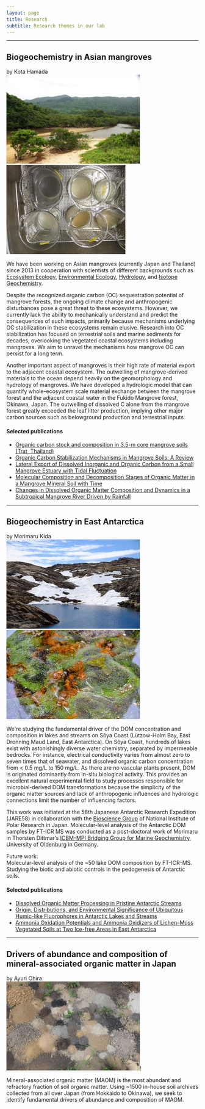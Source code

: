 ```yaml
---
layout: page
title: Research
subtitle: Research themes in our lab 
---
```

***
## Biogeochemistry in Asian mangroves
by Kota Hamada  
![Fukido mangrove](/assets/img/Fukido.jpg)![Fukido soil](/assets/img/Fukidosoil.jpg)

We have been working on Asian mangroves (currently Japan and Thailand) since 2013 in cooperation with scientists of different backgrounds such as [Ecosystem Ecology](https://www.green.gifu-u.ac.jp/~ohtsuka_lab/top.html), [Environmental Ecology](http://www.waseda.jp/sem-e2-lab/members.html), [Hydrology](https://hydro-takeon.jp/), and [Isotope Geochemistry](https://www.nies.go.jp/researchers-e/204664.html).

Despite the recognized organic carbon (OC) sequestration potential of mangrove forests, the ongoing climate change and anthropogenic disturbances pose a great threat to these ecosystems. However, we currently lack the ability to mechanically understand and predict the consequences of such impacts, primarily because mechanisms underlying OC stabilization in these ecosystems remain elusive. Research into OC stabilization has focused on terrestrial soils and marine sediments for decades, overlooking the vegetated coastal ecosystems including mangroves. We aim to unravel the mechanisms how mangrove OC can persist for a long term.

Another important aspect of mangroves is their high rate of material export to the adjacent coastal ecosystem. The outwelling of mangrove-derived materials to the ocean depend heavily on the geomorphology and hydrology of mangroves. We have developed a hydrologic model that can quantify whole-ecosystem scale material exchange between the mangrove forest and the adjacent coastal water in the Fukido Mangrove forest, Okinawa, Japan. The outwelling of dissolved C alone from the mangrove forest greatly exceeded the leaf litter production, implying other major carbon sources such as belowground production and terrestrial inputs.

#### Selected publications
* [Organic carbon stock and composition in 3.5-m core mangrove soils (Trat, Thailand)](https://www.sciencedirect.com/science/article/abs/pii/S0048969721047574)
* [Organic Carbon Stabilization Mechanisms in Mangrove Soils: A Review](https://doi.org/10.3390/f11090981)
* [Lateral Export of Dissolved Inorganic and Organic Carbon from a Small Mangrove Estuary with Tidal Fluctuation](https://www.mdpi.com/1999-4907/11/10/1041)
* [Molecular Composition and Decomposition Stages of Organic Matter in a Mangrove Mineral Soil with Time](https://doi.org/10.1016/j.ecss.2019.106478)
* [Changes in Dissolved Organic Matter Composition and Dynamics in a Subtropical Mangrove River Driven by Rainfall](https://doi.org/10.1016/j.ecss.2019.04.029)

***
## Biogeochemistry in East Antarctica
by Morimaru Kida  
![L. Nyorai](/assets/img/DSCF6864_如来池.jpg)![Yukidori Valley moss](/assets/img/DSCF7253.jpg)

We're studying the fundamental driver of the DOM concentration and composition in lakes and streams on Sôya Coast (Lützow-Holm Bay, East Dronning Maud Land, East Antarctica).
On Sôya Coast, hundreds of lakes exist with astonishingly diverse water chemistry, separated by impermeable bedrocks. For instance, electrical conductivity varies from almost zero to seven times that of seawater, and dissolved organic carbon concentration from < 0.5 mg/L to 150 mg/L. As there are no vascular plants present, DOM is originated dominantly from in-situ biological activity. This provides an excellent natural experimental field to study processes responsible for microbial-derived DOM transformations because the simplicity of the organic matter sources and lack of anthropogenic influences and hydrologic connections limit the number of influencing factors.

This work was initiated at the 58th Japanese Antarctic Research Expedition (JARE58) in collaboration with the [Bioscience Group](https://www.nipr.ac.jp/english/research/group/biology.html) of National Institute of Polar Research in Japan. Molecular-level analysis of the Antarctic DOM samples by FT-ICR MS was conducted as a post-doctoral work of Morimaru in Thorsten Dittmar’s [ICBM-MPI Bridging Group for Marine Geochemistry](https://uol.de/en/icbm/marine-geochemistry), University of Oldenburg in Germany.

Future work:  
Molecular-level analysis of the ~50 lake DOM composition by FT-ICR-MS.  
Studying the biotic and abiotic controls in the pedogenesis of Antarctic soils.  

#### Selected publications
* [Dissolved Organic Matter Processing in Pristine Antarctic Streams](https://pubs.acs.org/doi/10.1021/acs.est.1c03163)
* [Origin, Distributions, and Environmental Significance of Ubiquitous Humic-like Fluorophores in Antarctic Lakes and Streams](https://doi.org/10.1016/j.watres.2019.114901)
* [Ammonia Oxidation Potentials and Ammonia Oxidizers of Lichen–Moss Vegetated Soils at Two Ice-free Areas in East Antarctica](https://www.jstage.jst.go.jp/article/jsme2/35/1/35_ME19126/_article)

***
## Drivers of abundance and composition of mineral-associated organic matter in Japan
by Ayuri Ohira  
![Soils](/assets/img/DSCF0003_350.jpg)!

Mineral-associated organic matter (MAOM) is the most abundant and refractory fraction of soil organic matter.
Using ~1500 in-house soil archives collected from all over Japan (from Hokkaido to Okinawa), we seek to identify fundamental drivers of abundance and composition of MAOM.

